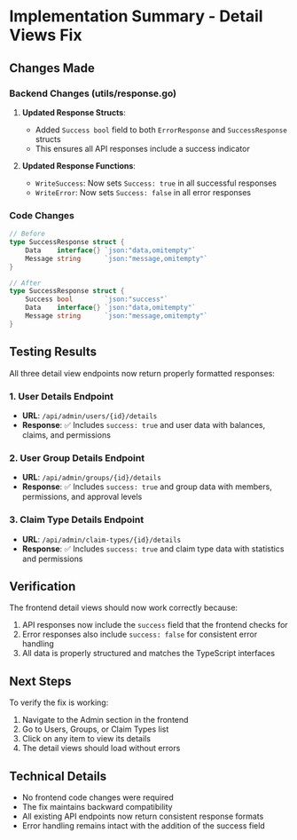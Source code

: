 # Implementation Summary - Detail Views Fix

## Changes Made

### Backend Changes (utils/response.go)

1. **Updated Response Structs**:
   - Added `Success bool` field to both `ErrorResponse` and `SuccessResponse` structs
   - This ensures all API responses include a success indicator

2. **Updated Response Functions**:
   - `WriteSuccess`: Now sets `Success: true` in all successful responses
   - `WriteError`: Now sets `Success: false` in all error responses

### Code Changes

```go
// Before
type SuccessResponse struct {
    Data    interface{} `json:"data,omitempty"`
    Message string      `json:"message,omitempty"`
}

// After
type SuccessResponse struct {
    Success bool        `json:"success"`
    Data    interface{} `json:"data,omitempty"`
    Message string      `json:"message,omitempty"`
}
```

## Testing Results

All three detail view endpoints now return properly formatted responses:

### 1. User Details Endpoint
- **URL**: `/api/admin/users/{id}/details`
- **Response**: ✅ Includes `success: true` and user data with balances, claims, and permissions

### 2. User Group Details Endpoint
- **URL**: `/api/admin/groups/{id}/details`
- **Response**: ✅ Includes `success: true` and group data with members, permissions, and approval levels

### 3. Claim Type Details Endpoint
- **URL**: `/api/admin/claim-types/{id}/details`
- **Response**: ✅ Includes `success: true` and claim type data with statistics and permissions

## Verification

The frontend detail views should now work correctly because:

1. API responses now include the `success` field that the frontend checks for
2. Error responses also include `success: false` for consistent error handling
3. All data is properly structured and matches the TypeScript interfaces

## Next Steps

To verify the fix is working:

1. Navigate to the Admin section in the frontend
2. Go to Users, Groups, or Claim Types list
3. Click on any item to view its details
4. The detail views should load without errors

## Technical Details

- No frontend code changes were required
- The fix maintains backward compatibility
- All existing API endpoints now return consistent response formats
- Error handling remains intact with the addition of the success field